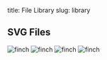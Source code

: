 title: File Library
slug: library

## SVG Files
![finch](/images/gallery/svg/finch.svg)
![finch](/images/gallery/svg/chromebook.svg)
![finch](/images/gallery/svg/goat.svg)
![finch](/images/gallery/svg/electrobird.svg)